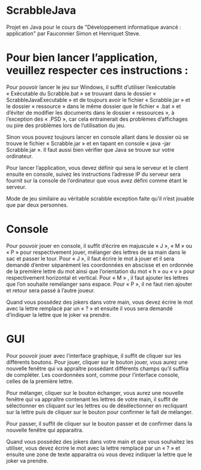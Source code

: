 # ScrabbleJava
Projet en Java pour le cours de "Développement informatique avancé : application" par Fauconnier Simon et Henriquet Steve.

# Pour bien lancer l’application, veuillez respecter ces instructions : 

Pour pouvoir lancer le jeu sur Windows, il suffit d’utiliser l’exécutable « Exécutable du Scrabble.bat » se trouvant dans le dossier « ScrabbleJavaExecutable » et de toujours avoir le fichier « Scrabble.jar » 
et le dossier « ressource » dans le même dossier que le fichier « .bat » et d’éviter de modifier les documents dans le dossier « ressources », à l’exception des « .PSD »,
car cela entrainerait des problèmes d’affichages ou pire des problèmes lors de l’utilisation du jeu.

Sinon vous pouvez toujours lancer en console allant dans le dossier où se trouve le fichier « Scrabble.jar » 
et en tapant en console « java -jar Scrabble.jar ». Il faut aussi bien vérifier que Java se trouve sur votre ordinateur.

Pour lancer l’application, vous devez définir qui sera le serveur et le client ensuite en console, 
suivez les instructions l’adresse IP du serveur sera fournit sur la console de l’ordinateur que vous avez défini comme étant le serveur.

Mode de jeu similaire au véritable scrabble exception faite qu’il n’est jouable que par deux personnes.

# Console

Pour pouvoir jouer en console, il suffit d’écrire en majuscule « J », « M » ou « P » pour respectivement jouer, mélanger des lettres de sa main dans le sac et passer le tour.
Pour « J », il faut écrire le mot à jouer et il sera demandé d’entrer séparément les coordonnées en abscisse et en ordonnée de la première lettre du mot ainsi que 
l’orientation du mot « h » ou « v » pour respectivement horizontal et vertical.
Pour « M » , il faut ajouter les lettres que l’on souhaite remélanger sans espace.
Pour « P », il ne faut rien ajouter et retour sera passé à l’autre joueur.

Quand vous possédez des jokers dans votre main, vous devez écrire le mot avec la lettre remplacé par un « ? » et 
ensuite il vous sera demandé d’indiquer la lettre que le joker va prendre.

# GUI

Pour pouvoir jouer avec l’interface graphique, il suffit de cliquer sur les différents boutons.
Pour jouer, cliquer sur le bouton jouer, vous aurez une nouvelle fenêtre qui va appraître possédant différents champs qu’il suffira de compléter. 
Les coordonnées sont, comme pour l’interface console, celles de la première lettre.

Pour mélanger, cliquer sur le bouton échanger, vous aurez une nouvelle fenêtre qui va appraître contenant les lettres de votre main, 
il suffit de sélectionner en cliquant sur les lettres ou de désélectionner en recliquant sur la lettre puis de cliquer sur le bouton pour confirmer le fait de mélanger.

Pour passer, il suffit de cliquer sur le bouton passer et de confirmer dans la nouvelle fenêtre qui apparaitra.

Quand vous possédez des jokers dans votre main et que vous souhaitez les utiliser, vous devez écrire le mot avec la lettre remplacé par un « ? » et 
ensuite une zone de texte apparaitra où vous devez indiquer la lettre que le joker va prendre.
